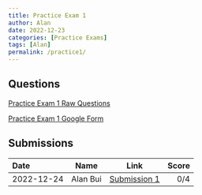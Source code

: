 ```yaml
---
title: Practice Exam 1
author: Alan
date: 2022-12-23
categories: [Practice Exams]
tags: [Alan]
permalink: /practice1/
---
```


## Questions

[Practice Exam 1 Raw Questions](/practice1qs/)

[Practice Exam 1 Google Form](https://docs.google.com/forms/d/1OHwS1zneLyWBHpLEg1F457x0YbGrntZQzD3mvujMHNA)



## Submissions

| Date      | Name | Link | Score     | 
| :---        |    :----:  | :----: |          ---: |
| 2022-12-24 | Alan Bui | [Submission 1](/music-history/posts/What-are-nonsense-syllables-answer/) | 0/4|